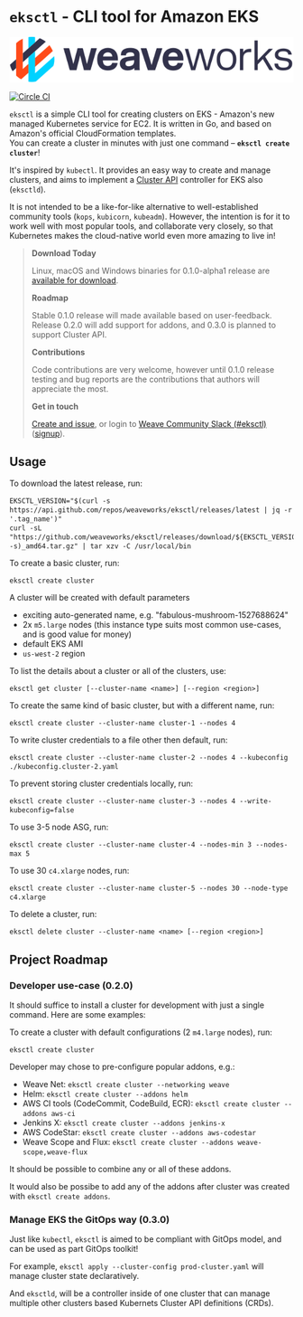 # `eksctl` - CLI tool for Amazon EKS

![Weaveworks](logo/weaveworks.svg)

[![Circle CI](https://circleci.com/gh/weaveworks/eksctl/tree/master.svg?style=shield)](https://circleci.com/gh/weaveworks/eksctl/tree/master)


`eksctl` is a simple CLI tool for creating clusters on EKS - Amazon's new managed Kubernetes service for EC2. It is written in Go, and based on Amazon's official CloudFormation templates.<br>
You can create a cluster in minutes with just one command – **`eksctl create cluster`**!

It's inspired by `kubectl`. It provides an easy way to create and manage clusters, and aims to implement a [Cluster API](https://github.com/kubernetes-sigs/cluster-api) controller for EKS also (`eksctld`).

It is not intended to be a like-for-like alternative to well-established community tools (`kops`, `kubicorn`, `kubeadm`).
However, the intention is for it to work well with most popular tools, and collaborate very closely, so that Kubernetes makes the
cloud-native world even more amazing to live in!

> **Download Today**
>
> Linux, macOS and Windows binaries for 0.1.0-alpha1 release are [available for download](https://github.com/weaveworks/eksctl/releases/tag/0.1.0-alpha1).
>
> **Roadmap**
>
> Stable 0.1.0 release will made available based on user-feedback.
> Release 0.2.0 will add support for addons, and 0.3.0 is planned to support Cluster API.
>
> **Contributions**
>
> Code contributions are very welcome, however until 0.1.0 release testing and bug reports are the contributions that authors will appreciate the most.
> 
> **Get in touch**
>
> [Create and issue](https://github.com/weaveworks/eksctl/issues/new), or login to [Weave Community Slack (#eksctl)](https://weave-community.slack.com/messages/CAYBZBWGL/) ([signup](https://slack.weave.works/)).

## Usage

To download the latest release, run:

```console
EKSCTL_VERSION="$(curl -s https://api.github.com/repos/weaveworks/eksctl/releases/latest | jq -r '.tag_name')"
curl -sL "https://github.com/weaveworks/eksctl/releases/download/${EKSCTL_VERSION}/eksctl_${EKSCTL_VERSION}_$(uname -s)_amd64.tar.gz" | tar xzv -C /usr/local/bin
```

To create a basic cluster, run:

```console
eksctl create cluster
```

A cluster will be created with default parameters
- exciting auto-generated name, e.g. "fabulous-mushroom-1527688624"
- 2x `m5.large` nodes (this instance type suits most common use-cases, and is good value for money)
- default EKS AMI
- `us-west-2` region

To list the details about a cluster or all of the clusters, use:

```console
eksctl get cluster [--cluster-name <name>] [--region <region>]
```

To create the same kind of basic cluster, but with a different name, run:

```console
eksctl create cluster --cluster-name cluster-1 --nodes 4
```

To write cluster credentials to a file other then default, run:

```console
eksctl create cluster --cluster-name cluster-2 --nodes 4 --kubeconfig ./kubeconfig.cluster-2.yaml
```

To prevent storing cluster credentials locally, run:

```console
eksctl create cluster --cluster-name cluster-3 --nodes 4 --write-kubeconfig=false
```

To use 3-5 node ASG, run:

```console
eksctl create cluster --cluster-name cluster-4 --nodes-min 3 --nodes-max 5
```

To use 30 `c4.xlarge` nodes, run:

```console
eksctl create cluster --cluster-name cluster-5 --nodes 30 --node-type c4.xlarge
```

To delete a cluster, run:

```console
eksctl delete cluster --cluster-name <name> [--region <region>]
```

<!-- TODO for 0.3.0
To use more advanced configuration options, [Cluster API](https://github.com/kubernetes-sigs/cluster-api):

```console
eksctl apply --cluster-config advanced-cluster.yaml
```
-->

## Project Roadmap

### Developer use-case (0.2.0)

It should suffice to install a cluster for development with just a single command. Here are some examples:

To create a cluster with default configurations (2 `m4.large` nodes), run:

```console
eksctl create cluster
```

Developer may chose to pre-configure popular addons, e.g.:

- Weave Net: `eksctl create cluster --networking weave`
- Helm: `eksctl create cluster --addons helm`
- AWS CI tools (CodeCommit, CodeBuild, ECR): `eksctl create cluster --addons aws-ci`
- Jenkins X: `eksctl create cluster --addons jenkins-x`
- AWS CodeStar: `eksctl create cluster --addons aws-codestar`
- Weave Scope and Flux: `eksctl create cluster --addons weave-scope,weave-flux`


It should be possible to combine any or all of these addons.

It would also be possibe to add any of the addons after cluster was created with `eksctl create addons`.

### Manage EKS the GitOps way (0.3.0)

Just like `kubectl`, `eksctl` is aimed to be compliant with GitOps model, and can be used as part GitOps toolkit!

For example, `eksctl apply --cluster-config prod-cluster.yaml` will manage cluster state declaratively.

And `eksctld`, will be a controller inside of one cluster that can manage multiple other clusters based Kubernets Cluster API definitions (CRDs).
